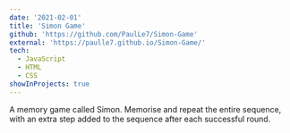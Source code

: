 ```yaml
---
date: '2021-02-01'
title: 'Simon Game'
github: 'https://github.com/PaulLe7/Simon-Game'
external: 'https://paulle7.github.io/Simon-Game/'
tech:
  - JavaScript
  - HTML
  - CSS
showInProjects: true
---
```


A memory game called Simon. Memorise and repeat the entire sequence, with an extra step added to the sequence after each successful round.
